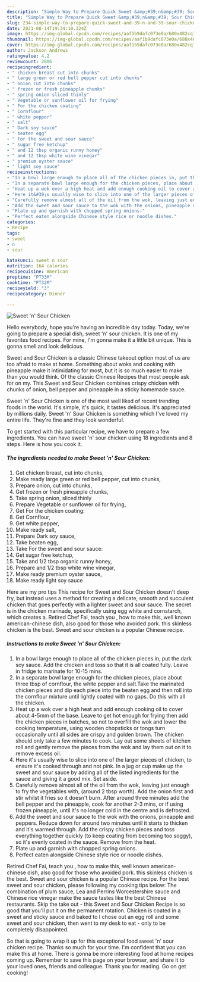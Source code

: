 ```yaml
---
description: "Simple Way to Prepare Quick Sweet &amp;#39;n&amp;#39; Sour Chicken"
title: "Simple Way to Prepare Quick Sweet &amp;#39;n&amp;#39; Sour Chicken"
slug: 234-simple-way-to-prepare-quick-sweet-and-39-n-and-39-sour-chicken
date: 2021-08-14T19:34:10.324Z
image: https://img-global.cpcdn.com/recipes/aaf1b9dafc073e0a/680x482cq70/sweet-n-sour-chicken-recipe-main-photo.jpg
thumbnail: https://img-global.cpcdn.com/recipes/aaf1b9dafc073e0a/680x482cq70/sweet-n-sour-chicken-recipe-main-photo.jpg
cover: https://img-global.cpcdn.com/recipes/aaf1b9dafc073e0a/680x482cq70/sweet-n-sour-chicken-recipe-main-photo.jpg
author: Jackson Andrews
ratingvalue: 4.2
reviewcount: 2806
recipeingredient:
- " chicken breast cut into chunks"
- " large green or red bell pepper cut into chunks"
- " onion cut into chunks"
- " frozen or fresh pineapple chunks"
- " spring onion sliced thinly"
- " Vegetable or sunflower oil for frying"
- " For the chicken coating"
- " Cornflour"
- " white pepper"
- " salt"
- " Dark soy sauce"
- " beaten egg"
- " For the sweet and sour sauce"
- " sugar free ketchup"
- " and 12 tbsp organic runny honey"
- " and 12 tbsp white wine vinegar"
- " premium oyster sauce"
- " light soy sauce"
recipeinstructions:
- "In a bowl large enough to place all of the chicken pieces in, put the dark soy sauce. Add the chicken and toss so that it is all coated fully. Leave in fridge to marinate for 10-15 mins."
- "In a separate bowl large enough for the chicken pieces, place about three tbsp of cornflour, the white pepper and salt.Take the marinated chicken pieces and dip each piece into the beaten egg and then roll into the cornflour mixture until lightly coated with no gaps. Do this with all the chicken."
- "Heat up a wok over a high heat and add enough cooking oil to cover about 4-5mm of the base. Leave to get hot enough for frying then add the chicken pieces in batches, so not to overfill the wok and lower the cooking temperature, using wooden chopsticks or tongs turn occasionally until all sides are crispy and golden brown. The chicken should only take a few minutes to cook. Lay out some sheets of kitchen roll and gently remove the pieces from the wok and lay them out on it to remove excess oil."
- "Here it&#39;s usually wise to slice into one of the larger pieces of chicken, to ensure it&#39;s cooked through and not pink. In a jug or cup make up the sweet and sour sauce by adding all of the listed ingredients for the sauce and giving it a good mix. Set aside."
- "Carefully remove almost all of the oil from the wok, leaving just enough to fry the vegetables with, (around 2 tbsp worth). Add the onion first and stir whilst it fries so it doesn&#39;t burn. After around three minutes add the bell pepper and the pineapple, cook for another 2-3 mins, or if using frozen pineapple, until it&#39;s no longer cold in the centre and is defrosted."
- "Add the sweet and sour sauce to the wok with the onions, pineapple and peppers. Reduce down for around two minutes until it starts to thicken and it&#39;s warmed through. Add the crispy chicken pieces and toss everything together quickly (to keep coating from becoming too soggy), so it&#39;s evenly coated in the sauce. Remove from the heat."
- "Plate up and garnish with chopped spring onions."
- "Perfect eaten alongside Chinese style rice or noodle dishes."
categories:
- Recipe
tags:
- sweet
- n
- sour

katakunci: sweet n sour 
nutrition: 164 calories
recipecuisine: American
preptime: "PT33M"
cooktime: "PT32M"
recipeyield: "3"
recipecategory: Dinner

---
```



![Sweet &#39;n&#39; Sour Chicken](https://img-global.cpcdn.com/recipes/aaf1b9dafc073e0a/680x482cq70/sweet-n-sour-chicken-recipe-main-photo.jpg)

Hello everybody, hope you're having an incredible day today. Today, we're going to prepare a special dish, sweet &#39;n&#39; sour chicken. It is one of my favorites food recipes. For mine, I'm gonna make it a little bit unique. This is gonna smell and look delicious.

Sweet and Sour Chicken is a classic Chinese takeout option most of us are too afraid to make at home. Something about woks and cooking with pineapple make it intimidating for most, but it is so much easier to make than you would think. Of the classic Chinese Recipes that most people ask for on my. This Sweet and Sour Chicken combines crispy chicken with chunks of onion, bell pepper and pineapple in a sticky homemade sauce.

Sweet &#39;n&#39; Sour Chicken is one of the most well liked of recent trending foods in the world. It's simple, it's quick, it tastes delicious. It's appreciated by millions daily. Sweet &#39;n&#39; Sour Chicken is something which I've loved my entire life. They're fine and they look wonderful.


To get started with this particular recipe, we have to prepare a few ingredients. You can have sweet &#39;n&#39; sour chicken using 18 ingredients and 8 steps. Here is how you cook it.

<!--inarticleads1-->

##### The ingredients needed to make Sweet &#39;n&#39; Sour Chicken:

1. Get  chicken breast, cut into chunks,
1. Make ready  large green or red bell pepper, cut into chunks,
1. Prepare  onion, cut into chunks,
1. Get  frozen or fresh pineapple chunks,
1. Take  spring onion, sliced thinly
1. Prepare  Vegetable or sunflower oil for frying,
1. Get  For the chicken coating:
1. Get  Cornflour,
1. Get  white pepper,
1. Make ready  salt,
1. Prepare  Dark soy sauce,
1. Take  beaten egg,
1. Take  For the sweet and sour sauce:
1. Get  sugar free ketchup,
1. Take  and 1/2 tbsp organic runny honey,
1. Prepare  and 1/2 tbsp white wine vinegar,
1. Make ready  premium oyster sauce,
1. Make ready  light soy sauce


Here are my pro tips This recipe for Sweet and Sour Chicken doesn&#39;t deep fry, but instead uses a method for creating a delicate, smooth and succulent chicken that goes perfectly with a lighter sweet and sour sauce. The secret is in the chicken marinade, specifically using egg white and cornstarch, which creates a. Retired Chef Fai, teach you , how to make this, well known american-chinese dish, also good for those who avoided pork. this skinless chicken is the best. Sweet and sour chicken is a popular Chinese recipe. 

<!--inarticleads2-->

##### Instructions to make Sweet &#39;n&#39; Sour Chicken:

1. In a bowl large enough to place all of the chicken pieces in, put the dark soy sauce. Add the chicken and toss so that it is all coated fully. Leave in fridge to marinate for 10-15 mins.
1. In a separate bowl large enough for the chicken pieces, place about three tbsp of cornflour, the white pepper and salt.Take the marinated chicken pieces and dip each piece into the beaten egg and then roll into the cornflour mixture until lightly coated with no gaps. Do this with all the chicken.
1. Heat up a wok over a high heat and add enough cooking oil to cover about 4-5mm of the base. Leave to get hot enough for frying then add the chicken pieces in batches, so not to overfill the wok and lower the cooking temperature, using wooden chopsticks or tongs turn occasionally until all sides are crispy and golden brown. The chicken should only take a few minutes to cook. Lay out some sheets of kitchen roll and gently remove the pieces from the wok and lay them out on it to remove excess oil.
1. Here it&#39;s usually wise to slice into one of the larger pieces of chicken, to ensure it&#39;s cooked through and not pink. In a jug or cup make up the sweet and sour sauce by adding all of the listed ingredients for the sauce and giving it a good mix. Set aside.
1. Carefully remove almost all of the oil from the wok, leaving just enough to fry the vegetables with, (around 2 tbsp worth). Add the onion first and stir whilst it fries so it doesn&#39;t burn. After around three minutes add the bell pepper and the pineapple, cook for another 2-3 mins, or if using frozen pineapple, until it&#39;s no longer cold in the centre and is defrosted.
1. Add the sweet and sour sauce to the wok with the onions, pineapple and peppers. Reduce down for around two minutes until it starts to thicken and it&#39;s warmed through. Add the crispy chicken pieces and toss everything together quickly (to keep coating from becoming too soggy), so it&#39;s evenly coated in the sauce. Remove from the heat.
1. Plate up and garnish with chopped spring onions.
1. Perfect eaten alongside Chinese style rice or noodle dishes.


Retired Chef Fai, teach you , how to make this, well known american-chinese dish, also good for those who avoided pork. this skinless chicken is the best. Sweet and sour chicken is a popular Chinese recipe. For the best sweet and sour chicken, please following my cooking tips below: The combination of plum sauce, Lea and Perrins Worcestershire sauce and Chinese rice vinegar make the sauce tastes like the best Chinese restaurants. Skip the take out - this Sweet and Sour Chicken Recipe is so good that you&#39;ll put it on the permanent rotation. Chicken is coated in a sweet and sticky sauce and baked to I chose out an egg roll and some sweet and sour chicken, then went to my desk to eat - only to be completely disappointed. 

So that is going to wrap it up for this exceptional food sweet &#39;n&#39; sour chicken recipe. Thanks so much for your time. I'm confident that you can make this at home. There is gonna be more interesting food at home recipes coming up. Remember to save this page on your browser, and share it to your loved ones, friends and colleague. Thank you for reading. Go on get cooking!
